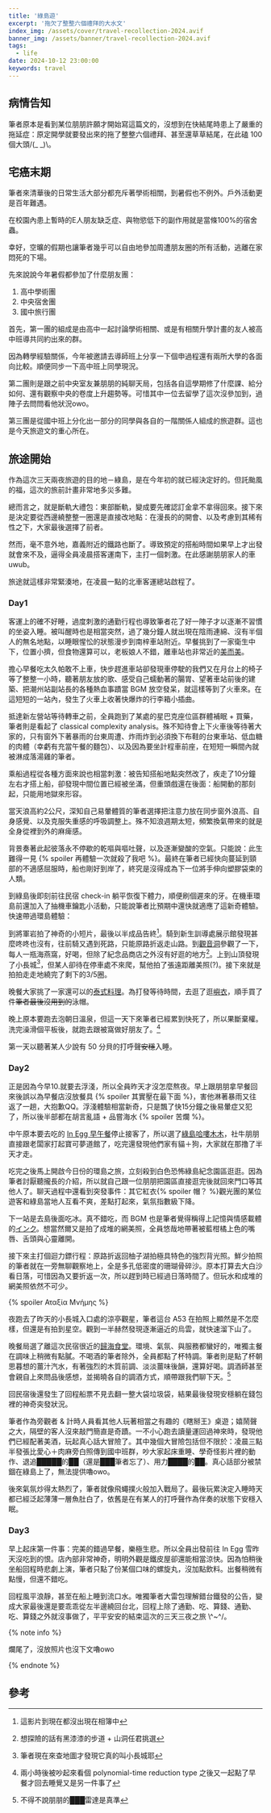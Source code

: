 ```yaml
---
title: '綠島遊'
excerpt: '拖欠了整整六個禮拜的大水文'
index_img: /assets/cover/travel-recollection-2024.avif
banner_img: /assets/banner/travel-recollection-2024.avif
tags:
  - life
date: 2024-10-12 23:00:00
keywords: travel
---
```


<!-- Latex Protector: Remove "@" before use -->
<!--@lp:skip-all-->
<!--@lp:skip-some-->

<!-- EMSP Replacer: Auto replacement of double full-width white-space with &emsp;&emsp; -->

<!-- Spoiler Replacer: Replace ||text||  with {% spoiler text %} -->
<!--@sprp:skip-all-->

<!-- Footnote Reposer: Auto repositioning of all the footnotes in post -->
<!--@ft:skip-all-->

## 病情告知

筆者原本是看到某位朋朋許願才開始寫這篇文的，沒想到在快結尾時患上了嚴重的拖延症：原定開學就要發出來的拖了整整六個禮拜、甚至還草草結尾，在此磕 100 個大頭/(\_ \_)\。

## 宅癌末期

筆者來清華後的日常生活大部分都充斥著學術相關，到暑假也不例外。戶外活動更是百年難遇。

在校園內患上暫時的E人朋友缺乏症、與物慾低下的副作用就是當條100%的宿舍蟲。

幸好，空曠的假期也讓筆者幾乎可以自由地參加周遭朋友圈的所有活動，逃離在家悶死的下場。

先來說說今年暑假都參加了什麼朋友團：
1. 高中學術團
2. 中央宿舍團
3. 國中旅行團

首先，第一團的組成是由高中一起討論學術相關、或是有相關升學計畫的友人被高中班導共同約出來的群。

因為轉學經驗關係，今年被邀請去導師班上分享一下個申過程還有兩所大學的各面向比較。順便同步一下高中班上同學現況。

第二團則是跟之前中央室友兼朋朋的純聊天局，包括各自這學期修了什麼課、給分如何、還有觀察中央的卷度上升趨勢等。可惜其中一位去留學了這次沒參加到，過陣子去問問看他狀況owo。

第三團是從國中班上分化出一部分的同學與各自的一階關係人組成的旅遊群。這也是今天旅遊文的重心所在。

## 旅途開始

作為這次三天兩夜旅遊的目的地－綠島，是在今年初的就已經決定好的。但託颱風的福，這次的旅前計畫非常地多災多難。

總而言之，就是斷軌大禮包：東部斷軌，變成要先確認訂金拿不拿得回來。接下來是決定要從西邊繞整整一圈還是直接改地點：在漫長的的開會、以及考慮到其稀有性之下，大家最後選擇了前者。

然而，毫不意外地，嘉義附近的鐵路也斷了。導致預定的搭船時間如果早上才出發就會來不及，逼得全員凌晨搭客運南下，主打一個刺激。在此感謝朋朋家人的車uwub。

旅途就這樣非常緊湊地，在凌晨一點的北車客運總站啟程了。

### Day1

客運上的確不好睡，過度刺激的通勤行程也導致筆者花了好一陣子才以逐漸不習慣的坐姿入睡。被叫醒時也是相當突然，過了幾分鐘人就出現在陰雨連綿、沒有半個人的無名地點，以睡眼惺忪的狀態漫步到南梓車站附近。早餐挑到了一家衛生中下，位置小擠，但食物還算可以，老板娘人不錯，離車站也非常近的[美而美][day1_breakfast]。

擔心早餐吃太久帕敢不上車，快步趕進車站卻發現車停駛的我們又在月台上的椅子等了整整一小時，聽著朋友放的歌、感受自己蠕動著的腸胃、望著車站前後的建築、把潮州站副站長的各種熱血事蹟當 BGM 放空發呆，就這樣等到了火車來。在這短短的一站內，發生了火車上收著快爆炸的行李箱小插曲。

抵達新左營站等待轉車之前，全員跑到了某處的星巴克座位區群體補眠 + 買藥，筆者則是看起了 classical complexity analysis。殊不知待會上下火車後等待著大家的，只有窗外下著暴雨的台東周遭、炸雨炸到必須換下布鞋的台東車站、低血糖的肉體（幸虧有充當午餐的麵包）、以及因為要坐計程車前座，在短短一瞬間內就被淋成落湯雞的筆者。

乘船過程從各種方面來說也相當刺激：被告知搭船地點突然改了，疾走了10分鐘左右才搭上船，卻發現中間位置已經被坐滿，但重頭戲還在後面：船開動的那刻起，只能用地獄來形容。

當天浪高約2公尺，深知自己易暈體質的筆者選擇把注意力放在同步窗外浪高、自身感覺、以及克服失重感的呼吸調整上。殊不知浪週期太短，頻繁換氣帶來的就是全身從裡到外的麻痺感。

背景奏著此起彼落永不停歇的乾嘔與嘔吐聲，以及逐漸變酸的空氣。只能說：此生難得一見 {% spoiler 再體驗一次就殺了我吧 %}。最終在筆者已經快向蔓延到頸部的不適感屈服時，船也剛好到岸了，終究是沒得成為下一位將手伸向塑膠袋束的人類。

到綠島後即刻前往民宿 check-in 躺平恢復下體力，順便刷個遲來的牙。在機車環島前還加入了抽機車鑰匙小活動，只能說筆者比預期中還快就適應了這新奇體驗。快速帶過環島體驗：

到將軍岩拍了神奇的小短片，最後以半成品告終[^1]。騎到新生訓導處展示館發現甚麼咚咚也沒有，往前騎又遇到死路，只能原路折返走山路。到[觀音洞][guanyin_cave]參觀了一下，每人一瓶海燕窩，好喝，但除了紀念品商店之外沒有好逛的地方[^2]。上到山頂發現了小長城[^3]，但某人卻待在停車處不來爬，幫他拍了張遠距離美照(?)。接下來就是拍拍走走地繞完了剩下的3/5圈。

晚餐大家挑了一家還可以的[泰式料理][day1_dinner]。為打發等待時間，去逛了逛[嶼衣][day1_shop]，順手買了件~~筆者最後沒用到的~~泳帽。

晚上原本要跑去泡朝日溫泉，但這一天下來筆者已經累到快死了，所以果斷棄權。洗完澡滑個平板後，就跑去跟被窩做好朋友了。[^4]

第一天以聽著某人少說有 50 分貝的打呼聲~~安穩~~入睡。

### Day2

正是因為今早10.就要去浮淺，所以全員昨天才沒怎麼熬夜。早上跟朋朋拿早餐回來後誤以為早餐店沒放餐具 {% spoiler 其實壓在最下面 %}，害他淋著暴雨又往返了一趟，大抱歉QQ。浮淺體驗相當新奇，只是飄了快15分鐘之後易暈症又犯了，所以後半部都在胡言亂語 + 品嘗海水 {% spoiler 苦爛 %}。

中午原本要去吃的 [In Egg 早午餐][in_egg]停止接客了，所以選了[綠島哈嘍木木][wood_2]，社牛朋朋直接跟老闆家打起寶可夢道館了，吃完還發現他們家有貓＋狗，大家就在那撸了半天才走。

吃完之後馬上開啟今日份的環島之旅，立刻殺到白色恐怖綠島紀念園區逛逛。因為筆者討厭聽攏長的介紹，所以就自己跟一位朋朋把園區直接逛完後就回來門口等其他人了。聊天過程中還看到突發事件：其它紅衣{% spoiler 帽？ %}觀光團的某位遊客和綠島當地人互看不爽，差點打起來，氣氛指數級下降。

下一站是去島後面吃冰。真不錯吃，而 BGM 也是筆者覺得稱得上記憶與情感載體的[インク][ink]。想當然爾又是拍了成堆的網美照，全員悠哉地帶著被藍柑橘上色的嘴唇、舌頭與心靈離開。

接下來主打個迴力鏢行程：原路折返回柚子湖拍極具特色的強烈背光照。鮮少拍照的筆者就在一旁無聊觀察地上，全是多孔低密度的珊瑚骨碎沙。原本打算去大白沙看日落，可惜因為又要折返一次，所以趕到時已經過日落時間了。但玩水和成堆的網美照依然不可少。

{% spoiler Αταξία Μνήμης %}

夜跑去了昨天的小長城入口處的涼亭觀星，筆者這台 A53 在拍照上顯然是不怎麼樣，但還是有拍到星空。觀到一半赫然發現逐漸逼近的烏雲，就快速溜下山了。

晚餐局選了離這次民宿很近的[歸海食堂][day2_dinner]。環境、氣氛、與服務都蠻好的，唯獨主餐在調味上稍微有點膩。不喝酒的筆者除外，全員都點了杯特調。筆者則是點了杯朝思暮想的薑汁汽水，有著強烈的木質前調、淡淡薑味後韻，還算好喝。調酒師甚至會親自上來問品後感想，並揭曉各自的調酒方式，順帶跟我們聊下天。[^5]

回民宿後還發生了回程船票不見去翻一整大袋垃圾袋，結果最後發現安穩躺在錢包裡的神奇突發狀況。

筆者作為旁觀者 & 計時人員看其他人玩著相當之有趣的《瞎掰王》桌遊；嬉鬧聲之大，隔壁的客人沒來敲門簡直是奇蹟。一不小心跑去讀量運回過神來時，發現他們已經配著美酒，玩起真心話大冒險了。其中幾個大冒險包括但不限於：凌晨三點半發張比愛心＋肉麻旁白照傳到國中班群，吵大家起床重睡、學奇怪影片裡的動作、退追█████的██（還是███筆者忘了）、用力████的██。真心話部分被禁錮在綠島上了，無法提供嚕owo。

後來氣氛炒得太熱烈了，筆者就像飛蠅撲火般加入戰局了。最後玩累決定入睡時天都已經泛起薄薄一層魚肚白了，依舊是在有某人的打呼聲作為伴奏的狀態下安穩入眠。

### Day3

早上起床第一件事：完美的錯過早餐，樂極生悲。所以全員出發前往 In Egg 雪昨天沒吃到的恨。店內部非常神奇，明明外觀是鐵皮屋卻還能相當涼快。因為怕稍後坐船回程時悲劇上演，筆者只點了份某個口味的螺旋丸，沒加點飲料。出餐稍微有點慢，但還不錯吃。

回程風平浪靜，甚至在船上睡到流口水。唯獨筆者大雷包理解錯台鐵發的公告，變成大家最後還是要乖乖從左半邊繞回台北，回程上除了通勤、吃、算錢、通勤、吃、算錢之外就沒事做了，平平安安的結束這次的三天三夜之旅 \\^~^/。

{% note info %}

爛尾了，沒放照片也沒下文嚕owo

{% endnote %}

## 參考

[^1]: 這影片到現在都沒出現在相簿中
[^2]: 想探險的話有黑漆漆的步道 + 山洞任君挑選
[^3]: 筆者現在來查地圖才發現它真的叫小長城耶
[^4]: 兩小時後被吵起來看個 polynomial-time reduction type 之後又一起點了早餐才回去睡覺又是另一件事了
[^5]: 不得不說朋朋的███雷達是真準

[day1_breakfast]: <https://www.google.com/maps/@22.7270733,120.3248101,3a,37.6y,3.49h,90.1t/data=!3m10!1e1!3m8!1skMiMrPq7WhWL4K1nocTgPQ!2e0!6shttps:%2F%2Fstreetviewpixels-pa.googleapis.com%2Fv1%2Fthumbnail%3Fcb_client%3Dmaps_sv.tactile%26w%3D900%26h%3D600%26pitch%3D-0.10251315522312154%26panoid%3DkMiMrPq7WhWL4K1nocTgPQ%26yaw%3D3.4927202819319985!7i16384!8i8192!9m2!1b1!2i24?coh=205410&entry=ttu>
[guanyin_cave]: <https://maps.app.goo.gl/kD3hFVY5Ga7zv6nA8>
[day1_dinner]: <https://maps.app.goo.gl/mxajAZw7BjCoee5PA>
[day1_shop]: <https://maps.app.goo.gl/BRcDZNWM2r91iDNT8>
[in_egg]: <https://maps.app.goo.gl/nMSqESjF4mH6Mqt36>
[wood_2]: <https://maps.app.goo.gl/MLCea5U7LZHGcFo99>
[ink]: <https://youtu.be/IfOaTNIocgI?si=vcbuME3ioyGVvQT4>
[day2_dinner]: <https://maps.app.goo.gl/gW7k9BjZMheKcDN76>
